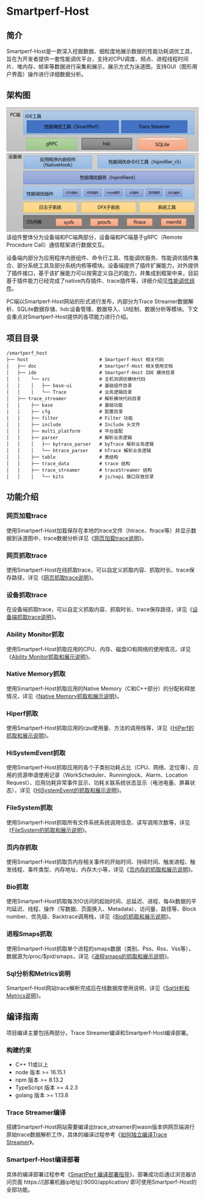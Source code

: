 # Smartperf-Host
## 简介
Smartperf-Host是一款深入挖掘数据、细粒度地展示数据的性能功耗调优工具，旨在为开发者提供一套性能调优平台，支持对CPU调度、频点、进程线程时间片、堆内存、帧率等数据进行采集和展示，展示方式为泳道图，支持GUI（图形用户界面）操作进行详细数据分析。
## 架构图
![系统架构图](figures/smartperf_frame.png)
该组件整体分为设备端和PC端两部分，设备端和PC端基于gRPC（Remote Procedure Call）通信框架进行数据交互。

设备端内部分为应用程序内嵌组件、命令行工具、性能调优服务、性能调优插件集合、部分系统工具及部分系统内核等模块。设备端提供了插件扩展能力，对外提供了插件接口，基于该扩展能力可以按需定义自己的能力，并集成到框架中来，目前基于插件能力已经完成了native内存插件、trace插件等，详细介绍见[性能调优组件](https://gitee.com/openharmony/developtools_profiler)。

PC端以Smartperf-Host网站的形式进行发布，内部分为Trace Streamer数据解析、SQLite数据存储、hdc设备管理、数据导入、UI绘制、数据分析等模块。下文会重点对Smartperf-Host提供的各项能力进行介绍。
## 项目目录
```
/smartperf_host
├── host                          # Smartperf-Host 相关代码
│   ├── doc                       # Smartperf-Host 相关使用文档
│   ├── ide                       # Smartperf-Host IDE 模块目录
│   │    └── src                  # 主机测调优模块代码
│   │    │   ├── base-ui          # 基础组件目录
│   │    │   └── Trace            # 业务逻辑目录
│   ├── trace_streamer            # 解析模块代码目录
│   │    ├── base                 # 基础功能
│   │    ├── cfg                  # 配置目录
│   │    ├── filter               # Filter 功能
│   │    ├── include              # Include 头文件
│   │    ├── multi_platform       # 平台适配
│   │    ├── parser               # 解析业务逻辑
│   │    │   ├── bytrace_parser   # byTrace 解析业务逻辑
│   │    │   └── htrace_parser    # hTrace 解析业务逻辑
│   │    ├── table                # 表结构
│   │    ├── trace_data           # trace 结构
│   │    ├── trace_streamer       # traceStreamer 结构
│   │    │   └── kits             # js/napi 接口存放目录
```
## 功能介绍
### 网页加载trace
使用Smartperf-Host加载保存在本地的trace文件（htrace、ftrace等）并显示数据到泳道图中，trace数据分析详见《[网页加载trace说明](https://gitee.com/openharmony-sig/smartperf/blob/master/host/ide/src/doc/md/quickstart_systemtrace.md)》。
### 网页抓取trace
使用Smartperf-Host在线抓取trace，可以自定义抓取内容、抓取时长、trace保存路径，详见《[网页抓取trace说明](https://gitee.com/openharmony-sig/smartperf/blob/master/host/ide/src/doc/md/quickstart_web_record.md)》。
### 设备抓取trace
在设备端抓取trace，可以自定义抓取内容、抓取时长、trace保存路径，详见《[设备端抓取trace说明](https://gitee.com/openharmony-sig/smartperf/blob/master/host/ide/src/doc/md/quickstart_device_record.md)》。
### Ability Monitor抓取
使用Smartperf-Host抓取应用的CPU、内存、磁盘IO和网络的使用情况，详见《[Ability Monitor抓取和展示说明](https://gitee.com/openharmony-sig/smartperf/blob/master/host/ide/src/doc/md/quickstart_ability_monitor.md)》。
### Native Memory抓取
使用Smartperf-Host抓取应用的Native Memory（C和C++部分）的分配和释放情况，详见《[Native Memory抓取和展示说明](https://gitee.com/openharmony-sig/smartperf/blob/master/host/ide/src/doc/md/quickstart_native_memory.md)》。
### Hiperf抓取
使用Smartperf-Host抓取应用的cpu使用量、方法的调用栈等，详见《[HiPerf的抓取和展示说明](https://gitee.com/openharmony-sig/smartperf/blob/master/host/ide/src/doc/md/quickstart_hiperf.md)》。
### HiSystemEvent抓取
使用Smartperf-Host抓取应用的各个子类别功耗占比（CPU、网络、定位等）、应用的资源申请使用记录（WorkScheduler、Runninglock、Alarm、Location Request）、应用功耗异常事件显示、功耗关联系统状态显示（电池电量、屏幕状态），详见《[HiSystemEvent的抓取和展示说明](https://gitee.com/openharmony-sig/smartperf/blob/master/host/ide/src/doc/md/quickstart_hisystemevent.md)》。
### FileSystem抓取
使用Smartperf-Host抓取所有文件系统系统调用信息、读写调用次数等，详见《[FileSystem的抓取和展示说明](https://gitee.com/openharmony-sig/smartperf/blob/master/host/ide/src/doc/md/quickstart_filesystem.md)》。
### 页内存抓取
使用Smartperf-Host抓取页内存相关事件的开始时间、持续时间、触发进程、触发线程、事件类型、内存地址、内存大小等，详见《[页内存的抓取和展示说明](https://gitee.com/openharmony-sig/smartperf/blob/master/host/ide/src/doc/md/quickstart_page_fault.md)》。
### Bio抓取
使用Smartperf-Host抓取每次IO访问的起始时间、总延迟、进程、每4k数据的平均延迟、线程、操作（写数据、页面换入、Metadata）、访问量、路径等、Block number、优先级、Backtrace调用栈，详见《[Bio的抓取和展示说明](https://gitee.com/openharmony-sig/smartperf/blob/master/host/ide/src/doc/md/quickstart_bio.md)》。
### 进程Smaps抓取
使用Smartperf-Host抓取单个进程的smaps数据（类别、Pss、Rss、Vss等），数据源为/proc/$pid/smaps，详见《[进程smaps的抓取和展示说明](https://gitee.com/openharmony-sig/smartperf/blob/master/host/ide/src/doc/md/quickstart_smaps.md)》。
### Sql分析和Metrics说明
Smartperf-Host网站trace解析完成后在线数据库使用说明，详见《[Sql分析和Metrics说明](https://gitee.com/openharmony-sig/smartperf/blob/master/host/ide/src/doc/md/quickstart_sql_metrics.md)》。
## 编译指南
项目编译主要包括两部分，Trace Streamer编译和Smartperf-Host编译部署。
### 构建约束
- C++ 11或以上
- node 版本 >= 16.15.1
- npm 版本 >= 8.13.2
- TypeScript 版本 >= 4.2.3
- golang 版本 >= 1.13.8
### Trace Streamer编译 
搭建Smartperf-Host网站需要编译出trace_streamer的wasm版本供网页端进行原始trace数据解析工作，具体的编译过程参考《[如何独立编译Trace Streamer](https://gitee.com/openharmony-sig/smartperf/blob/master/host/trace_streamer/doc/compile_trace_streamer.md)》。
### Smartperf-Host编译部署
具体的编译部署过程参考《[SmartPerf 编译部署指导](https://gitee.com/openharmony-sig/smartperf/blob/master/host/ide/README_zh.md)》，部署成功后通过浏览器访问页面 https://[部署机器ip地址]:9000/application/ 即可使用Smartperf-Host的全部功能。
